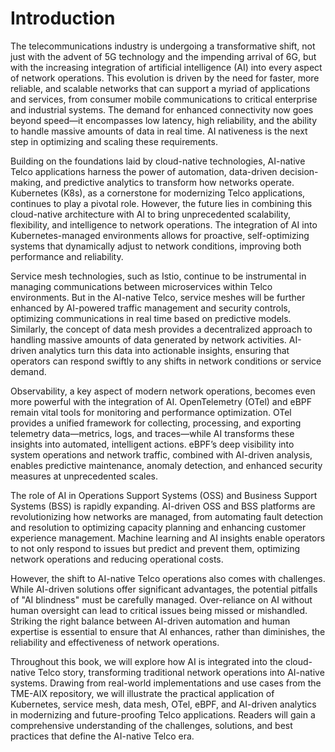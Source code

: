 # Introduction

The telecommunications industry is undergoing a transformative shift, not just with the advent of 5G technology and the impending arrival of 6G, but with the increasing integration of artificial intelligence (AI) into every aspect of network operations. This evolution is driven by the need for faster, more reliable, and scalable networks that can support a myriad of applications and services, from consumer mobile communications to critical enterprise and industrial systems. The demand for enhanced connectivity now goes beyond speed—it encompasses low latency, high reliability, and the ability to handle massive amounts of data in real time. AI nativeness is the next step in optimizing and scaling these requirements.

Building on the foundations laid by cloud-native technologies, AI-native Telco applications harness the power of automation, data-driven decision-making, and predictive analytics to transform how networks operate. Kubernetes (K8s), as a cornerstone for modernizing Telco applications, continues to play a pivotal role. However, the future lies in combining this cloud-native architecture with AI to bring unprecedented scalability, flexibility, and intelligence to network operations. The integration of AI into Kubernetes-managed environments allows for proactive, self-optimizing systems that dynamically adjust to network conditions, improving both performance and reliability.

Service mesh technologies, such as Istio, continue to be instrumental in managing communications between microservices within Telco environments. But in the AI-native Telco, service meshes will be further enhanced by AI-powered traffic management and security controls, optimizing communications in real time based on predictive models. Similarly, the concept of data mesh provides a decentralized approach to handling massive amounts of data generated by network activities. AI-driven analytics turn this data into actionable insights, ensuring that operators can respond swiftly to any shifts in network conditions or service demand.

Observability, a key aspect of modern network operations, becomes even more powerful with the integration of AI. OpenTelemetry (OTel) and eBPF remain vital tools for monitoring and performance optimization. OTel provides a unified framework for collecting, processing, and exporting telemetry data—metrics, logs, and traces—while AI transforms these insights into automated, intelligent actions. eBPF’s deep visibility into system operations and network traffic, combined with AI-driven analysis, enables predictive maintenance, anomaly detection, and enhanced security measures at unprecedented scales.

The role of AI in Operations Support Systems (OSS) and Business Support Systems (BSS) is rapidly expanding. AI-driven OSS and BSS platforms are revolutionizing how networks are managed, from automating fault detection and resolution to optimizing capacity planning and enhancing customer experience management. Machine learning and AI insights enable operators to not only respond to issues but predict and prevent them, optimizing network operations and reducing operational costs.

However, the shift to AI-native Telco operations also comes with challenges. While AI-driven solutions offer significant advantages, the potential pitfalls of "AI blindness" must be carefully managed. Over-reliance on AI without human oversight can lead to critical issues being missed or mishandled. Striking the right balance between AI-driven automation and human expertise is essential to ensure that AI enhances, rather than diminishes, the reliability and effectiveness of network operations.

Throughout this book, we will explore how AI is integrated into the cloud-native Telco story, transforming traditional network operations into AI-native systems. Drawing from real-world implementations and use cases from the TME-AIX repository, we will illustrate the practical application of Kubernetes, service mesh, data mesh, OTel, eBPF, and AI-driven analytics in modernizing and future-proofing Telco applications. Readers will gain a comprehensive understanding of the challenges, solutions, and best practices that define the AI-native Telco era.
